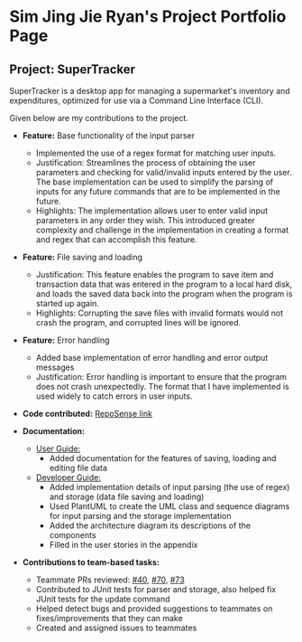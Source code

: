 # Sim Jing Jie Ryan's Project Portfolio Page

## Project: SuperTracker

SuperTracker is a desktop app for managing a supermarket's inventory and expenditures,
optimized for use via a Command Line Interface (CLI).

Given below are my contributions to the project.

- **Feature:** Base functionality of the input parser
  - Implemented the use of a regex format for matching user inputs.
  - Justification: Streamlines the process of obtaining the user parameters and checking for valid/invalid inputs entered by the user.
  The base implementation can be used to simplify the parsing of inputs for any future commands that are to be implemented in the future.
  - Highlights: The implementation allows user to enter valid input parameters in any order they wish. This introduced greater complexity and challenge in
  the implementation in creating a format and regex that can accomplish this feature.


- **Feature:** File saving and loading
  - Justification: This feature enables the program to save item and transaction data that was entered in the program to a local hard disk,
  and loads the saved data back into the program when the program is started up again.
  - Highlights: Corrupting the save files with invalid formats would not crash the program, and corrupted lines will be ignored.


- **Feature:** Error handling
  - Added base implementation of error handling and error output messages
  - Justification: Error handling is important to ensure that the program does not crash unexpectedly. The format that I have implemented
  is used widely to catch errors in user inputs.


- **Code contributed:** [RepoSense link](https://nus-cs2113-ay2324s2.github.io/tp-dashboard/?search=rismm&breakdown=true&sort=groupTitle%20dsc&sortWithin=title&since=2024-02-23&timeframe=commit&mergegroup=&groupSelect=groupByRepos&checkedFileTypes=docs~functional-code~test-code~other)


- **Documentation:**
  - [User Guide:](https://ay2324s2-cs2113-t13-4.github.io/tp/UserGuide.html)
    - Added documentation for the features of saving, loading and editing file data
  - [Developer Guide:](https://ay2324s2-cs2113-t13-4.github.io/tp/DeveloperGuide.html)
    - Added implementation details of input parsing (the use of regex) and storage (data file saving and loading)
    - Used PlantUML to create the UML class and sequence diagrams for input parsing and the storage implementation
    - Added the architecture diagram its descriptions of the components
    - Filled in the user stories in the appendix


- **Contributions to team-based tasks:**
  - Teammate PRs reviewed: [#40](https://github.com/AY2324S2-CS2113-T13-4/tp/pull/40), [#70](https://github.com/AY2324S2-CS2113-T13-4/tp/pull/70), [#73](https://github.com/AY2324S2-CS2113-T13-4/tp/pull/73)
  - Contributed to JUnit tests for parser and storage, also helped fix JUnit tests for the update command
  - Helped detect bugs and provided suggestions to teammates on fixes/improvements that they can make
  - Created and assigned issues to teammates
